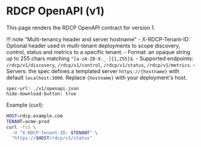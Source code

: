 # RDCP OpenAPI (v1)

This page renders the RDCP OpenAPI contract for version 1.

!!! note "Multi-tenancy header and server hostname"
    - X-RDCP-Tenant-ID: Optional header used in multi-tenant deployments to scope discovery, control, status and metrics to a specific tenant.
    - Format: an opaque string up to 255 chars matching `^[a-zA-Z0-9._-]{1,255}$`.
    - Supported endpoints: `/rdcp/v1/discovery`, `/rdcp/v1/control`, `/rdcp/v1/status`, `/rdcp/v1/metrics`.
    - Servers: the spec defines a templated server `https://{hostname}` with default `localhost:3000`. Replace `{hostname}` with your deployment's host.

```redoc
spec-url: ./v1/openapi.json
hide-download-button: true
```

Example (curl):

```bash path=null start=null
HOST=rdcp.example.com
TENANT=acme-prod
curl -fsS \
  -H "X-RDCP-Tenant-ID: $TENANT" \
  "https://$HOST/rdcp/v1/status"
```
